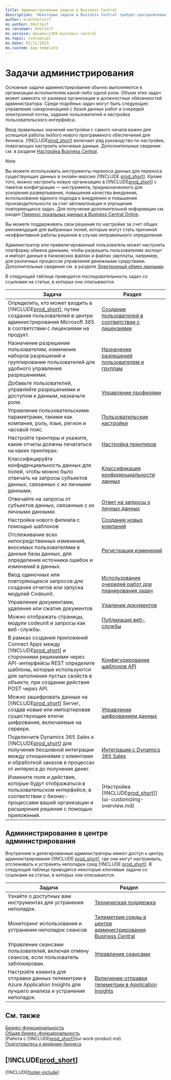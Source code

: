 ```yaml
---
title: Административные задачи в Business Central
description: 'Некоторые задачи в Business Central требуют централизованного администрирования и настройки. Познакомьтесь с этими задачами и узнайте, что делать.'
author: brentholtorf
ms.author: bholtorf
ms.reviewer: bholtorf
ms.service: dynamics365-business-central
ms.topic: conceptual
ms.date: 01/11/2023
ms.custom: bap-template
---
```

# Задачи администрирования

Основные задачи администрирования обычно выполняются в организации исполнителем какой-либо одной роли. Объем этих задач может зависеть от размера организации и должностных обязанностей администратора. Среди подобных задач могут быть следующие: управление синхронизацией с базой данных работ и очередей электронной почты, задание пользователей и настройка пользовательского интерфейса.  

Ввод правильных значений настройки с самого начала важен для успешной работы любого нового программного обеспечения для бизнеса. [!INCLUDE[prod_short](includes/prod_short.md)] включает ряд руководство по настройке, помогающих настроить ключевые данные. Дополнительные сведения см. в разделе [Настройка Business Central](setup.md).

> [!NOTE]
> Вы можете использовать инструменты переноса данных для переноса существующих данных в онлайн-версию [!INCLUDE [prod_short](includes/prod_short.md)]. Кроме того, можно настроить новую организацию в [!INCLUDE[prod_short](includes/prod_short.md)] с пакетов конфигурации — инструмента, предназначенного для ускорения развертывания, повышения качества внедрения, использования единого подхода к внедрению и повышения производительности за счет автоматизации и упрощения повторяющихся задач. Для получения дополнительной информации см. раздел [Перенос локальных данных в Business Central Online](/dynamics365/business-central/dev-itpro/administration/migrate-data).

Вы можете поддерживать свои решения по настройке за счет общих рекомендаций для выбранных полей, которые могут стать причиной неэффективной работы решения в случае неправильного определения.  

Администратор или привилегированный пользователь может настроить платформу обмена данными, чтобы разрешить пользователям экспорт и импорт данные в банковских файлах и файлах зарплаты, например, для различных процессов управления денежными средствами. Дополнительные сведения см. в разделе [Электронный обмен данными](across-data-exchange.md).

В следующей таблице приводится последовательность задач со ссылками на статьи, в которых они описываются.  

|**Задача**|**Раздел**|  
|------------|-------------|
|Определить, кто может входить в [!INCLUDE[prod_short](includes/prod_short.md)], путем создания пользователей в центре администрирования Microsoft 365 в соответствии с лицензиями на продукт.|[Создание пользователей в соответствии с лицензиями](ui-how-users-permissions.md)|
|Назначение разрешения пользователям, изменение наборов разрешений и группирование пользователей для удобного управления разрешениями.|[Назначение разрешений пользователям и группам](ui-how-users-permissions.md)|
|Добавьте пользователей, управляйте разрешениями и доступом к данным, назначьте роли.|[Управление профилями](admin-users-profiles-roles.md)|
|Управление пользовательскими параметрами, такими как компания, роль, язык, регион и часовой пояс.|[Пользовательские настройки](admin-manage-user-settings-preferences.md)|
|Настройте принтеры и укажите, какие отчеты должны печататься на каких принтерах.|[Настройка принтеров](ui-specify-printer-selection-reports.md)|
|Классифицируйте конфиденциальность данных для полей, чтобы можно было отвечать на запросы субъектов данных, связанных с их личными данными.|[Классификация конфиденциальности данных](admin-classifying-data-sensitivity.md)|
|Отвечайте на запросы от субъектов данных, связанные с их личными данными.|[Ответ на запросы о личных данных](admin-responding-to-requests-about-personal-data.md)|
|Настройка нового филиала с помощью шаблонов|[Создание новых компаний](about-new-company.md)|
|Отслеживание всех непосредственных изменений, вносимых пользователями в данные базы данных, для определения источника ошибок и изменений в данных.|[Регистрация изменений](across-log-changes.md)|  
|Ввод одиночных или повторяющихся запросов для создания отчетов или запуска модулей Codeunit.|[Использование очередей работ для планирования задач](admin-job-queues-schedule-tasks.md)|  
|Управление документами, удаление или сжатие документов|[Удаление документов](admin-manage-documents.md)|  
|Можно отображать страницы, модули codeunit и запросы как веб-службы.|[Публикация веб-службы](across-how-publish-web-service.md)|
|В рамках создания приложений Connect Apps между [!INCLUDE[prod_short](includes/prod_short.md)] и сторонними решениями через API-интерфейсы REST определите шаблоны, которые используются для заполнения пустых свойств в объекте, при создании действия POST через API.|[Конфигурирование шаблонов API](admin-configuring-api-template.md)|
|Можно зашифровать данные на [!INCLUDE[prod_short](includes/prod_short.md)] Server, создав новые или импортировав существующие ключи шифрования, включаемые на сервере.|[Управление шифрованием данных](admin-manage-data-encryption.md)|
|Подключите Dynamics 365 Sales к [!INCLUDE[prod_short](includes/prod_short.md)] для получения бесшовной интеграции между отношениями с клиентами и обработкой заказов в процессах от интереса до получения денег.|[Интеграция с Dynamics 365 Sales](admin-prepare-dynamics-365-for-sales-for-integration.md)|
|Измените поля и действия, которые будут отображаться в пользовательском интерфейсе, в соответствии с бизнес-процессами вашей организации и расширения решения с помощью приложений.|[Настройка [!INCLUDE[prod_short](includes/prod_short.md)]](ui-customizing-overview.md)|

## Администрирование в центре администрирования

Внутренние и делегированные администраторы имеют доступ к центру администрирования [!INCLUDE [prod_short](includes/prod_short.md)], где они могут настраивать, отслеживать и устранять неполадки сред [!INCLUDE [prod_short](includes/prod_short.md)]. В следующей таблице приводятся некоторые ключевые задачи со ссылками на статьи, в которых они описываются.  

|**Задача**|**Раздел**|  
|------------|-------------|
|Узнайте о доступных вам инструментах для устранения неполадок.|[Техническая поддержка](/dynamics365/business-central/dev-itpro/technical-support)|
|Мониторинг использования и устранения неполадок сеансов|[Телеметрия среды в центре администрирования Business Central](/dynamics365/business-central/dev-itpro/administration/tenant-admin-center-telemetry)|
|Управление сеансами пользователей, включая отмену сеансов, если пользователь заблокирован.|[Управление сеансами](/dynamics365/business-central/dev-itpro/administration/tenant-admin-center-manage-sessions)|
|Настройте клиента для отправки данных телеметрии в Azure Application Insights для лучшего анализа и устранения неполадок.|[Включение отправки телеметрии в Application Insights](/dynamics365/business-central/dev-itpro/administration/telemetry-enable-application-insights)|

## См. также

[Бизнес-функциональность](across-business-functionality.md)  
[Общая бизнес-функциональность](ui-across-business-areas.md)  
[Работа с [!INCLUDE[prod_short](includes/prod_short.md)]](ui-work-product.md)  
[Подготовьтесь к ведению бизнеса](ui-get-ready-business.md)  

## [!INCLUDE[prod_short](includes/free_trial_md.md)]  


[!INCLUDE[footer-include](includes/footer-banner.md)]
